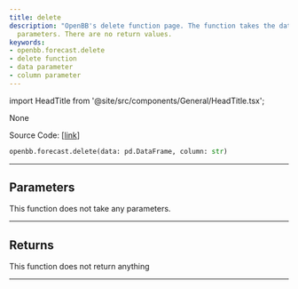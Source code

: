 ```yaml
---
title: delete
description: "OpenBB's delete function page. The function takes the data and column"
  parameters. There are no return values.
keywords:
- openbb.forecast.delete
- delete function
- data parameter
- column parameter
---
```


import HeadTitle from '@site/src/components/General/HeadTitle.tsx';

<HeadTitle title="forecast.delete - Reference | OpenBB SDK Docs" />

None

Source Code: [[link](https://github.com/OpenBB-finance/OpenBBTerminal/tree/main/openbb_terminal/forecast/forecast_model.py#L466)]

```python
openbb.forecast.delete(data: pd.DataFrame, column: str)
```

---

## Parameters

This function does not take any parameters.

---

## Returns

This function does not return anything

---
